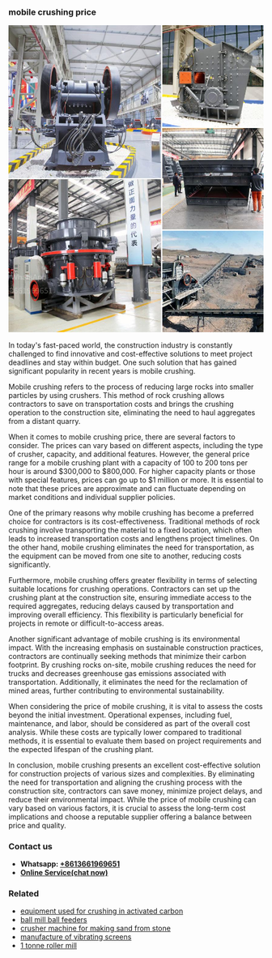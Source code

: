 <h3>mobile crushing price</h3><img src='1703042256.jpg' alt=''><p>In today's fast-paced world, the construction industry is constantly challenged to find innovative and cost-effective solutions to meet project deadlines and stay within budget. One such solution that has gained significant popularity in recent years is mobile crushing.</p><p>Mobile crushing refers to the process of reducing large rocks into smaller particles by using crushers. This method of rock crushing allows contractors to save on transportation costs and brings the crushing operation to the construction site, eliminating the need to haul aggregates from a distant quarry.</p><p>When it comes to mobile crushing price, there are several factors to consider. The prices can vary based on different aspects, including the type of crusher, capacity, and additional features. However, the general price range for a mobile crushing plant with a capacity of 100 to 200 tons per hour is around $300,000 to $800,000. For higher capacity plants or those with special features, prices can go up to $1 million or more. It is essential to note that these prices are approximate and can fluctuate depending on market conditions and individual supplier policies.</p><p>One of the primary reasons why mobile crushing has become a preferred choice for contractors is its cost-effectiveness. Traditional methods of rock crushing involve transporting the material to a fixed location, which often leads to increased transportation costs and lengthens project timelines. On the other hand, mobile crushing eliminates the need for transportation, as the equipment can be moved from one site to another, reducing costs significantly.</p><p>Furthermore, mobile crushing offers greater flexibility in terms of selecting suitable locations for crushing operations. Contractors can set up the crushing plant at the construction site, ensuring immediate access to the required aggregates, reducing delays caused by transportation and improving overall efficiency. This flexibility is particularly beneficial for projects in remote or difficult-to-access areas.</p><p>Another significant advantage of mobile crushing is its environmental impact. With the increasing emphasis on sustainable construction practices, contractors are continually seeking methods that minimize their carbon footprint. By crushing rocks on-site, mobile crushing reduces the need for trucks and decreases greenhouse gas emissions associated with transportation. Additionally, it eliminates the need for the reclamation of mined areas, further contributing to environmental sustainability.</p><p>When considering the price of mobile crushing, it is vital to assess the costs beyond the initial investment. Operational expenses, including fuel, maintenance, and labor, should be considered as part of the overall cost analysis. While these costs are typically lower compared to traditional methods, it is essential to evaluate them based on project requirements and the expected lifespan of the crushing plant.</p><p>In conclusion, mobile crushing presents an excellent cost-effective solution for construction projects of various sizes and complexities. By eliminating the need for transportation and aligning the crushing process with the construction site, contractors can save money, minimize project delays, and reduce their environmental impact. While the price of mobile crushing can vary based on various factors, it is crucial to assess the long-term cost implications and choose a reputable supplier offering a balance between price and quality.</p><h3>Contact us</h3><ul><li><strong>Whatsapp:&nbsp;<a href="https://wa.me/8613661969651">+8613661969651</a></strong></li><li><a href="https://swt.shibang-china.com/?git&amp;zhl&amp;mobile crushing price"><strong>Online Service(chat now)</strong></a></li></ul><h3>Related</h3><ul><li><a href='equipment used for crushing in activated carbon.md'>equipment used for crushing in activated carbon</a></li><li><a href='ball mill ball feeders.md'>ball mill ball feeders</a></li><li><a href='crusher machine for making sand from stone.md'>crusher machine for making sand from stone</a></li><li><a href='manufacture of vibrating screens.md'>manufacture of vibrating screens</a></li><li><a href='1 tonne roller mill.md'>1 tonne roller mill</a></li></ul>